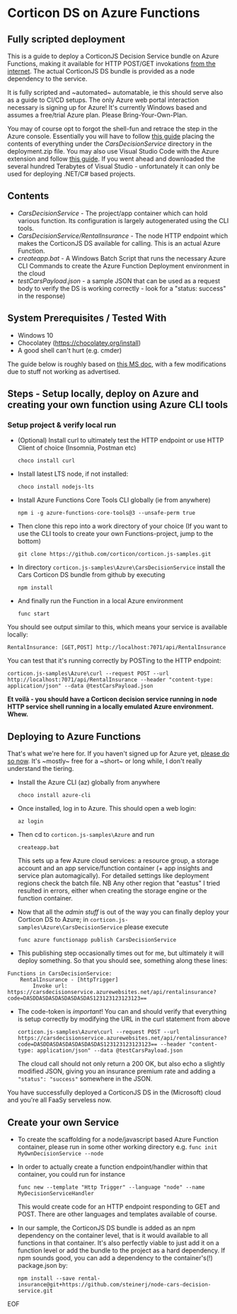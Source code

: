 # Corticon DS on Azure Functions
## Fully scripted deployment
This is a guide to deploy a CorticonJS Decision Service bundle on Azure Functions, making it available for HTTP POST/GET invokations [from the internet](https://i.kym-cdn.com/photos/images/original/000/009/985/internet-serious-business.jpg).
The actual CorticonJS DS bundle is provided as a node dependency to the service.

It is fully scripted and ~automated~ automatable, ie this should serve also as a guide to CI/CD setups. The only Azure web portal interaction necessary is signing up for Azure!
It's currently Windows based and assumes a free/trial Azure plan. Please Bring-Your-Own-Plan.

You may of course opt to forgot the shell-fun and retrace the step in the Azure console. Essentially you will have to follow [this guide](https://docs.microsoft.com/en-us/azure/azure-functions/deployment-zip-push) placing the contents of everything under the _CarsDecisionService_ directory in the deployment.zip file.
You may also use Visual Studio Code with the Azure extension and follow [this guide](https://docs.microsoft.com/en-us/azure/azure-functions/functions-develop-vs-code).
If you went ahead and downloaded the several hundred Terabytes of Visual Studio - unfortunately it can only be used for deploying .NET/C# based projects.

## Contents

- _CarsDecisionService_ - The project/app container which can hold various function. Its configuration is largely autogenerated using the CLI tools.
- _CarsDecisionService/RentalInsurance_ - The node HTTP endpoint which makes the CorticonJS DS available for calling. This is an actual Azure Function.
- _createapp.bat_ - A Windows Batch Script that runs the necessary Azure CLI Commands to create the Azure Function Deployment environment in the cloud
- _testCarsPayload.json_ - a sample JSON that can be used as a request body to verify the DS is working correctly - look for a "status: success" in the response)

## System Prerequisites / Tested With

- Windows 10 
- Chocolatey (https://chocolatey.org/install)
- A good shell can't hurt (e.g. cmder)

The guide below is roughly based on [this MS doc]( https://docs.microsoft.com/en-us/azure/azure-functions/functions-create-first-azure-function-azure-cli?tabs=bash%2Cbrowser&pivots=programming-language-javascript), with a few modifications due to stuff not working as advertised.


## Steps - Setup locally, deploy on Azure and creating your own function using Azure CLI tools

### Setup project &  verify local run
* (Optional) Install curl to ultimately test the HTTP endpoint or use HTTP Client of choice (Insomnia, Postman etc) 

	`choco install curl`

* Install latest LTS node, if not installed:

	`choco install nodejs-lts`

* Install Azure Functions Core Tools CLI globally (ie from anywhere)

	`npm i -g azure-functions-core-tools@3 --unsafe-perm true`

* Then clone this repo into a work directory of your choice (If you want to use the CLI tools to create your own Functions-project, jump to the bottom)

	`git clone https://github.com/corticon/corticon.js-samples.git`

* In directory `corticon.js-samples\Azure\CarsDecisionService` install the Cars Corticon DS bundle from github by executing

	`npm install` 

* And finally run the Function in a local Azure environment

	`func start`

You should see output similar to this, which means your service is available locally:

`RentalInsurance: [GET,POST] http://localhost:7071/api/RentalInsurance`
		
You can test that it's running correctly by POSTing to the HTTP endpoint:

`corticon.js-samples\Azure\curl --request POST --url http://localhost:7071/api/RentalInsurance --header "content-type: application/json" --data @testCarsPayload.json`

**Et voilà - you should have a Corticon decision service running in node HTTP service shell running in a locally emulated Azure environment. Whew.**

## Deploying to Azure Functions

That's what we're here for.
If you haven't signed up for Azure yet, [please do so now](https://azure.microsoft.com/en-us/free/). It's ~mostly~ free for a ~short~ or long while, I don't really understand the tiering.

* Install the Azure CLI (az) globally from anywhere

	`choco install azure-cli`

* Once installed, log in to Azure. This should open a web login:

	`az login`
	
* Then cd to `corticon.js-samples\Azure` and run

	`createapp.bat`

	This sets up a few Azure cloud services: a resource group, a storage account and an app service/function container (+ app insights and service plan automagically). 
For detailed settings like deployment regions check the batch file. NB Any other region that "eastus" I tried resulted in errors, either when creating the storage engine or the function container.

* Now that all the _admin stuff_ is out of the way you can finally deploy your Corticon DS to Azure; in `corticon.js-samples\Azure\CarsDecisionService` please execute

	`func azure functionapp publish CarsDecisionService`
	
* This publishing step occasionally times out for me, but ultimately it will deploy something. So that you should see, something along these lines:

```
Functions in CarsDecisionService:
    RentalInsurance - [httpTrigger]
        Invoke url: https://carsdecisionservice.azurewebsites.net/api/rentalinsurance?code=DASDDASDASDASDASDASDAS123123123123123==
```

* The code-token is _important_! You can and should verify that everything is setup correctly by modifying the URL in the curl statement from above

	`corticon.js-samples\Azure\curl --request POST --url https://carsdecisionservice.azurewebsites.net/api/rentalinsurance?code=DASDDASDASDASDASDASDAS123123123123123== --header "content-type: application/json" --data @testCarsPayload.json`

	The cloud call should not only return a 200 OK, but also echo a slightly modified JSON, giving you an insurance premium rate and adding a 
	`   "status": "success"` somewhere in the JSON.

You have successfully deployed a CorticonJS DS in the (Microsoft) cloud and you're all FaaSy serveless now.

## Create your own Service

* To create the scaffolding for a node/javascript based Azure Function container, please run in some other working directory e.g.
	`func init MyOwnDecisionService --node`

* In order to actually create a function endpoint/handler within that container, you could run for instance

	`func new --template "Http Trigger" --language "node" --name MyDecisionServiceHandler`

	This would create code for an HTTP endpoint responding to GET and POST. There are other languages and templates available of course.

* In our sample, the CorticonJS DS bundle is added as an npm dependency on the container level, that is it would available to all functions in that container.
	It's also perfectly viable to just add it on a function level or add the bundle to the project as a hard dependency.
	If npm sounds good, you can add a dependency to the container's(!) package.json by:
	
	`npm install --save rental-insurance@git+https://github.com/steinerj/node-cars-decision-service.git`
 

EOF